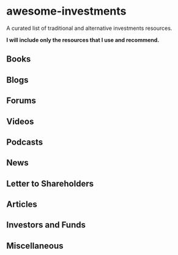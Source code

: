 # awesome-investments

A curated list of traditional and alternative investments resources.

**I will include only the resources that I use and recommend.**

## Books

## Blogs

## Forums

## Videos

## Podcasts

## News

## Letter to Shareholders

## Articles

## Investors and Funds

## Miscellaneous

